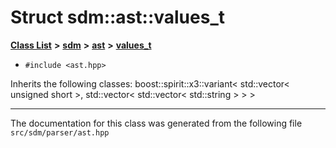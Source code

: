 
<NavBar active_item_id="2"/>

# Struct sdm::ast::values\_t


[**Class List**](annotated.md) **>** [**sdm**](namespacesdm.md) **>** [**ast**](namespacesdm_1_1ast.md) **>** [**values\_t**](structsdm_1_1ast_1_1values__t.md)





* `#include <ast.hpp>`



Inherits the following classes: boost::spirit::x3::variant< std::vector< unsigned short >, std::vector< std::vector< std::string > > >





















------------------------------
The documentation for this class was generated from the following file `src/sdm/parser/ast.hpp`